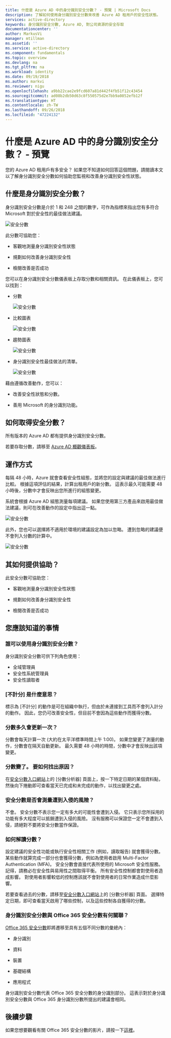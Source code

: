 ```yaml
---
title: 什麼是 Azure AD 中的身分識別安全分數？ - 預覽 | Microsoft Docs
description: 了解如何使用身分識別安全分數來改善 Azure AD 租用戶的安全性狀態。
services: active-directory
keywords: 身分識別安全分數, Azure AD, 對公司資源的安全存取
documentationcenter: ''
author: MarkusVi
manager: mtillman
ms.assetid: ''
ms.service: active-directory
ms.component: fundamentals
ms.topic: overview
ms.devlang: na
ms.tgt_pltfrm: na
ms.workload: identity
ms.date: 09/19/2018
ms.author: markvi
ms.reviewer: nigu
ms.openlocfilehash: a9bb22cae2e9fcd607a81d442f4fb51f12c43454
ms.sourcegitcommit: ad08b2db50d63c8f550575d2e7bb9a0852efb12f
ms.translationtype: HT
ms.contentlocale: zh-TW
ms.lasthandoff: 09/26/2018
ms.locfileid: "47224132"
---
```

# <a name="what-is-the-identity-secure-score-in-azure-ad---preview"></a>什麼是 Azure AD 中的身分識別安全分數？ - 預覽

您的 Azure AD 租用戶有多安全？ 如果您不知道如何回答這個問題，請閱讀本文以了解身分識別安全分數如何協助您監視和改善身分識別安全性狀態。 

## <a name="what-is-an-identity-secure-score"></a>什麼是身分識別安全分數？

身分識別安全分數是介於 1 和 248 之間的數字，可作為指標來指出您有多符合 Microsoft 對於安全性的最佳做法建議。


![安全分數](./media/identity-secure-score/01.png)



此分數可協助您：

- 客觀地測量身分識別安全性狀態

- 規劃如何改善身分識別安全性

- 檢閱改善是否成功 


您可以在身分識別安全分數儀表板上存取分數和相關資訊。 在此儀表板上，您可以找到：

- 分數

    ![安全分數](./media/identity-secure-score/02.png)

- 比較圖表

    ![安全分數](./media/identity-secure-score/03.png)

- 趨勢圖表

    ![安全分數](./media/identity-secure-score/04.png)

- 身分識別安全性最佳做法的清單。 

    ![安全分數](./media/identity-secure-score/05.png)


藉由遵循改善動作，您可以：

- 改善安全性狀態和分數。
 
- 善用 Microsoft 的身分識別功能。 



## <a name="how-do-i-get-my-secure-score"></a>如何取得安全分數？

所有版本的 Azure AD 都有提供身分識別安全分數。

若要存取分數，請移至 [Azure AD 概觀儀表板](https://portal.azure.com/#blade/Microsoft_AAD_IAM/ActiveDirectoryMenuBlade/IdentitySecureScore)。



## <a name="how-does-it-work"></a>運作方式

每隔 48 小時，Azure 就會查看安全性組態，並將您的設定與建議的最佳做法進行比較。 根據這項評估的結果，計算出租用戶的新分數。 這表示最久可能需要 48 小時後，分數中才會反映出您所進行的組態變更。 

系統會根據 Azure AD 組態測量每項建議。 如果您使用第三方產品來啟用最佳做法建議，則可在改善動作的設定中指出這一點。

![安全分數](./media/identity-secure-score/07.png)


此外，您也可以選擇將不適用於環境的建議設定為加以忽略。 遭到忽略的建議便不會列入分數的計算中。 
 
![安全分數](./media/identity-secure-score/06.png)



## <a name="how-does-it-help-me"></a>其如何提供協助？

此安全分數可協助您：

- 客觀地測量身分識別安全性狀態

- 規劃如何改善身分識別安全性

- 檢閱改善是否成功



## <a name="what-you-should-know"></a>您應該知道的事情

### <a name="who-can-use-the-identity-secure-score"></a>誰可以使用身分識別安全分數？

身分識別安全分數可供下列角色使用：

- 全域管理員
- 安全性系統管理員 
- 安全性讀取者 

### <a name="what-does-not-scored-mean"></a>[不計分] 是什麼意思？

標示為 [不計分] 的動作是可在組織中執行，但由於未連接到工具而不會列入計分的動作。 因此，您仍可改善安全性，但目前不會因為這些動作而獲得分數。

### <a name="how-often-is-my-score-updated"></a>分數多久會更新一次？

分數會每天計算一次 (大約在太平洋標準時間上午 1:00)。 如果您變更了測量的動作，分數會在隔天自動更新。 最久需要 48 小時的時間，分數中才會反映出該項變更。


### <a name="my-score-changed-how-do-i-figure-out-why"></a>分數變了。 要如何找出原因？

在[安全分數入口網站](https://securescore.microsoft.com/#!/score)上的 [分數分析器] 頁面上，按一下特定日期的某個資料點，然後向下捲動即可查看當天已完成和未完成的動作，以找出變更之處。

### <a name="does-the-secure-score-measure-my-risk-of-getting-breached"></a>安全分數是否會測量遭到入侵的風險？

不會。 安全分數不表示您一定有多大的可能性會遭到入侵。 它只表示您所採用的功能有多大程度可以抵銷遭到入侵的風險。 沒有服務可以保證您一定不會遭到入侵，請絕對不要將安全分數當作保證。

### <a name="how-should-i-interpret-my-score"></a>如何解讀分數？

設定建議的安全性功能或執行安全性相關工作 (例如，讀取報告) 就會獲得分數。 某些動作就算完成一部分也會獲得分數，例如為使用者啟用 Multi-Factor Authentication (MFA)。 安全分數會直接代表所使用的 Microsoft 安全性服務。 記得，請務必在安全性與易用性之間取得平衡。 所有安全性控制都會對使用者造成影響。 對使用者影響較低的控制應該就不會對使用者的日常作業造成什麼影響。

若要查看過去的分數，請移至[安全分數入口網站](https://securescore.microsoft.com/#!/score)上的 [分數分析器] 頁面。 選擇特定日期，即可查看當天啟用了哪些控制，以及這些控制各自獲得的分數。


### <a name="how-does-the-identity-secure-score-relate-to-the-office-365-secure-score"></a>身分識別安全分數與 Office 365 安全分數有何關聯？ 

[Office 365 安全分數](https://docs.microsoft.com/office365/securitycompliance/office-365-secure-score)即將遷移至具有五個不同分數的彙總內：

- 身分識別

- 資料

- 裝置

- 基礎結構

- 應用程式

身分識別安全分數代表 Office 365 安全分數的身分識別部分。 這表示對於身分識別安全分數與 Office 365 身分識別分數所提出的建議會相同。 


## <a name="next-steps"></a>後續步驟

如果您想要觀看有關 Office 365 安全分數的影片，請按一下[這裡](https://www.youtube.com/watch?v=jzfpDJ9Kg-A)。
 
